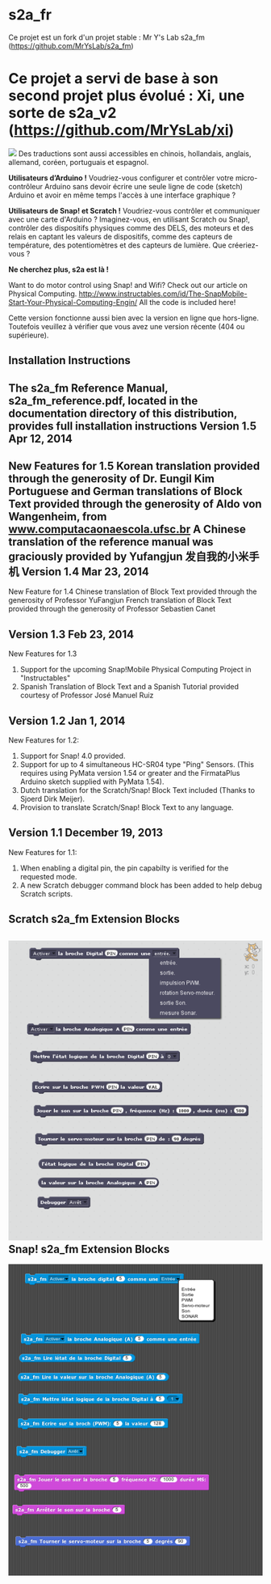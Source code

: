  s2a_fr
======
Ce projet est un fork d'un projet stable : Mr Y's Lab s2a_fm (https://github.com/MrYsLab/s2a_fm)

Ce projet a servi de base à son second projet plus évolué : Xi, une sorte de s2a_v2 (https://github.com/MrYsLab/xi)
=======
![](http://4.bp.blogspot.com/-OeTOatZa9y4/Uy1Ztrg3FRI/AAAAAAAAU70/uuGvQE6UmLM/s1600/instrusion.png)
Des traductions sont aussi accessibles en chinois, hollandais, anglais, allemand, coréen, portuguais et espagnol.

**Utilisateurs d’Arduino !** Voudriez-vous configurer et contrôler votre micro-contrôleur Arduino sans devoir écrire une seule ligne de code (sketch) Arduino et avoir en même temps l'accès à une interface graphique ? 

**Utilisateurs de Snap! et Scratch !** Voudriez-vous contrôler et communiquer avec une carte d'Arduino ? Imaginez-vous, en utilisant Scratch ou Snap!, contrôler des dispositifs physiques comme des DELS, des moteurs et des relais en captant les valeurs de dispositifs, comme des capteurs de température, des potentiomètres et des capteurs de lumière. Que créeriez-vous ?

**Ne cherchez plus, s2a est là !**

Want to do motor control using Snap! and Wifi? Check out our article on Physical Computing.
http://www.instructables.com/id/The-SnapMobile-Start-Your-Physical-Computing-Engin/
All the code is included here!

Cette version fonctionne aussi bien avec la version en ligne que hors-ligne. Toutefois veuillez à vérifier que vous avez une version récente (404 ou supérieure).

Installation Instructions
--------------------------
The s2a_fm Reference Manual, s2a_fm_reference.pdf, located in the documentation directory of this distribution,
provides full installation instructions
Version 1.5 Apr 12, 2014
------------------------
New Features for 1.5
Korean translation provided through the generosity of Dr. Eungil Kim
Portuguese and German translations of Block Text provided through the generosity of
Aldo von Wangenheim, from www.computacaonaescola.ufsc.br
A Chinese translation of the reference manual was graciously provided by Yufangjun 发自我的小米手机
Version 1.4 Mar 23, 2014
-----------------------
New Feature for 1.4
Chinese translation of Block Text provided through the generosity of Professor YuFangjun
French translation of Block Text provided through the generosity of Professor Sebastien Canet

Version 1.3 Feb 23, 2014
------------------------
New Features for 1.3
1. Support for the upcoming Snap!Mobile Physical Computing Project in "Instructables"
2. Spanish Translation of Block Text and a Spanish Tutorial provided courtesy of Professor
José Manuel Ruiz

Version 1.2 Jan 1, 2014
-----------------------
New Features for 1.2:
1. Support for Snap! 4.0 provided.
2. Support for up to 4 simultaneous HC-SR04 type "Ping" Sensors.
(This requires using PyMata version 1.54 or greater and the FirmataPlus Arduino sketch supplied with PyMata 1.54).
3. Dutch translation for the Scratch/Snap! Block Text included (Thanks to Sjoerd Dirk Meijer).
4. Provision to translate Scratch/Snap! Block Text to any language.

Version 1.1 December 19, 2013
-----------------------------
New Features for 1.1:
1. When enabling a digital pin, the pin capabilty is verified for the requested mode.
2. A new Scratch debugger command block has been added to help debug Scratch scripts.

Scratch s2a_fm Extension Blocks
-------------------------------
![ScreenShot](https://raw.githubusercontent.com/technologiescollege/s2a_fr/master/documentation/scratch_blocks.png)
Snap! s2a_fm Extension Blocks
-----------------------------
![ScreenShot](https://raw.githubusercontent.com/technologiescollege/s2a_fr/master/documentation/snap_blocks.png)
